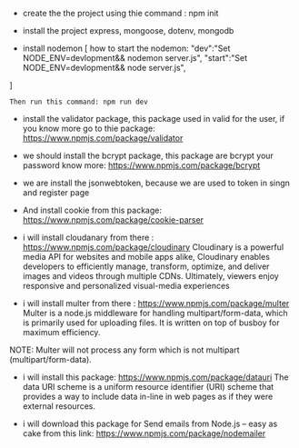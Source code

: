 - create the the project using thie command : npm init 

- install the project express, mongoose, dotenv, mongodb

- install nodemon 
[
    how to start the nodemon: 
    "dev":"Set NODE_ENV=devlopment&& nodemon server.js",
    "start":"Set NODE_ENV=devlopment&& node server.js",


]

    Then run this command: npm run dev 


- install the validator package, this package used in valid for the user, 
if you know more go to thie package: https://www.npmjs.com/package/validator
    


- we should install the bcrypt package, this package are bcrypt your password
know more: https://www.npmjs.com/package/bcrypt


- we are install the jsonwebtoken, because we are used to token in singn and register page 
- And install cookie from this package: https://www.npmjs.com/package/cookie-parser


- i will install cloudanary from there : https://www.npmjs.com/package/cloudinary
Cloudinary is a powerful media API for websites and mobile apps alike, Cloudinary enables developers to efficiently manage, transform, optimize, and deliver images and videos through multiple CDNs. Ultimately, viewers enjoy responsive and personalized visual-media experiences

- i will install multer from there : https://www.npmjs.com/package/multer
Multer is a node.js middleware for handling multipart/form-data, which is primarily used for uploading files. It is written on top of busboy for maximum efficiency.

NOTE: Multer will not process any form which is not multipart (multipart/form-data).


- i will install this package: https://www.npmjs.com/package/datauri
The data URI scheme is a uniform resource identifier (URI) scheme that provides a way to include data in-line in web pages as if they were external resources.



- i will download this package for  Send emails from Node.js – easy as cake
from this link: https://www.npmjs.com/package/nodemailer